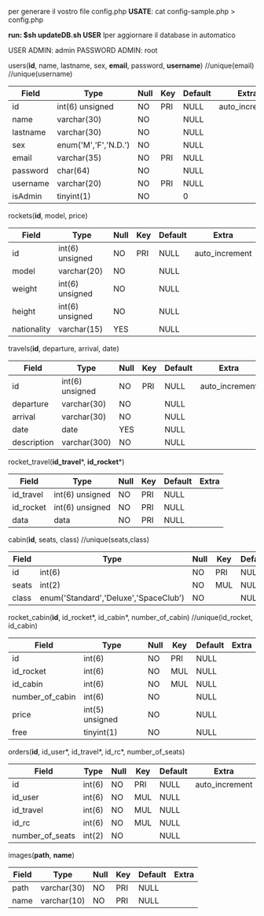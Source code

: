 per generare il vostro file config.php
**USATE**: cat config-sample.php > config.php

**run: $sh updateDB.sh USER** lper aggiornare il database in automatico

USER ADMIN: admin
PASSWORD ADMIN: root

users(**id**, name, lastname, sex, **email**, password, **username**)
//unique(email)
//unique(username)

| Field | Type | Null | Key | Default | Extra |
| --- | --- | --- | --- | --- | --- |
| id       | int(6) unsigned      | NO   | PRI | NULL    | auto_increment |
| name     | varchar(30)          | NO   |     | NULL    |                |
| lastname | varchar(30)          | NO   |     | NULL    |                |
| sex      | enum('M','F','N.D.') | NO   |     | NULL    |                |
| email    | varchar(35)          | NO   | PRI | NULL    |                |
| password | char(64)             | NO   |     | NULL    |                |
| username | varchar(20)          | NO   | PRI | NULL    |                |
| isAdmin  | tinyint(1)           | NO   |     | 0       |                |


rockets(**id**, model, price)

| Field | Type | Null | Key | Default | Extra |
| --- | --- | --- | --- | --- | --- |
| id          | int(6) unsigned     | NO   | PRI | NULL    | auto_increment |
| model       | varchar(20)         | NO   |     | NULL    |                |
| weight      | int(6) unsigned     | NO   |     | NULL    |                |
| height      | int(6) unsigned     | NO   |     | NULL    |                |
| nationality | varchar(15)         | YES  |     | NULL    |                |


travels(**id**, departure, arrival, date)

| Field | Type | Null | Key | Default | Extra |
| --- | --- | --- | --- | --- | --- |
| id          | int(6) unsigned | NO   | PRI | NULL    | auto_increment |
| departure   | varchar(30)     | NO   |     | NULL    |                |
| arrival     | varchar(30)     | NO   |     | NULL    |                |
| date        | date            | YES  |     | NULL    |                |
| description | varchar(300)    | NO   |     | NULL    |                |



rocket_travel(**id_travel***, **id_rocket***)

| Field | Type | Null | Key | Default | Extra |
| --- | --- | --- | --- | --- | --- |
| id_travel | int(6) unsigned | NO   | PRI | NULL    |       |
| id_rocket | int(6) unsigned | NO   | PRI | NULL    |       |
| data      | data            | NO   | PRI | NULL    |       |


cabin(**id**, seats, class)
//unique(seats,class)

| Field | Type | Null | Key | Default | Extra |
| --- | --- | --- | --- | --- | --- |
| id    | int(6)                                | NO   | PRI | NULL    | auto_increment |
| seats | int(2)                                | NO   | MUL | NULL    |                |
| class | enum('Standard','Deluxe','SpaceClub') | NO   |     | NULL    |                |


rocket_cabin(**id**, id_rocket*, id_cabin*, number_of_cabin)
//unique(id_rocket, id_cabin)

| Field | Type | Null | Key | Default | Extra |
| --- | --- | --- | --- | --- | --- |
| id              | int(6)          | NO   | PRI | NULL    |       |
| id_rocket       | int(6)          | NO   | MUL | NULL    |       |
| id_cabin        | int(6)          | NO   | MUL | NULL    |       |
| number_of_cabin | int(6)          | NO   |     | NULL    |       |
| price           | int(5) unsigned | NO   |     | NULL    |       |
| free            | tinyint(1)      | NO   |     | NULL    |       |


orders(**id**, id_user*, id_travel*, id_rc*, number_of_seats)

| Field | Type | Null | Key | Default | Extra |
| --- | --- | --- | --- | --- | --- |
| id              | int(6) | NO   | PRI | NULL    | auto_increment |
| id_user         | int(6) | NO   | MUL | NULL    |                |
| id_travel       | int(6) | NO   | MUL | NULL    |                |
| id_rc           | int(6) | NO   | MUL | NULL    |                |
| number_of_seats | int(2) | NO   |     | NULL    |                |

images(**path**, **name**)

| Field | Type | Null | Key | Default | Extra |
| --- | --- | --- | --- | --- | --- |
| path  | varchar(30) | NO   | PRI | NULL    |       |
| name  | varchar(10) | NO   | PRI | NULL    |       |
